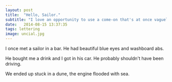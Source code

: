 ```yaml
---
layout: post
title:  "Hello, Sailor."
subtitle: "I love an opportunity to use a come-on that's at once vaguely anachronistic & subtly filthy."
date:   2014-08-15 13:37:35
tags: lettering
image: uncial.jpg
---
```


I once met a sailor in a bar. He had beautiful blue eyes and washboard abs.

He bought me a drink and I got in his car. He probably shouldn't have been driving.

We ended up stuck in a dune, the engine flooded with sea.
